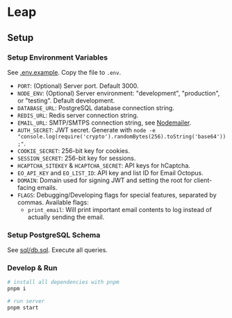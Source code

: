 # Leap 

## Setup

### Setup Environment Variables

See [.env.example](.env.example). Copy the file to `.env`. 

* `PORT`: (Optional) Server port. Default 3000.
* `NODE_ENV`: (Optional) Server environment: "development", "production", or "testing". Default development. 
* `DATABASE_URL`: PostgreSQL database connection string. 
* `REDIS_URL`: Redis server connection string.
* `EMAIL_URL`: SMTP/SMTPS connection string, see [Nodemailer](https://nodemailer.com/smtp/).
* `AUTH_SECRET`: JWT secret. Generate with `node -e "console.log(require('crypto').randomBytes(256).toString('base64'));"`.
* `COOKIE_SECRET`: 256-bit key for cookies.
* `SESSION_SECRET`: 256-bit key for sessions.
* `HCAPTCHA_SITEKEY` & `HCAPTCHA_SECRET`: API keys for hCaptcha.
* `EO_API_KEY` and `EO_LIST_ID`: API key and list ID for Email Octopus.
* `DOMAIN`: Domain used for signing JWT and setting the root for client-facing emails.
* `FLAGS`: Debugging/Developing flags for special features, separated by commas. Available flags:
    * `print_email`: Will print important email contents to log instead of actually sending the email.

### Setup PostgreSQL Schema

See [sql/db.sql](sql/db.sql). Execute all queries. 

### Develop & Run

```bash
# install all dependencies with pnpm
pnpm i

# run server
pnpm start
```
